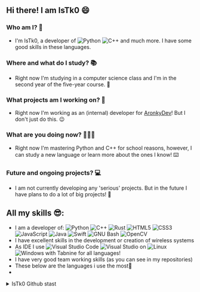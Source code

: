 ## Hi there! I am IsTk0 😄

### Who am I? 🧐
- I'm IsTk0, a developer of ![Python](https://img.shields.io/static/v1?style=for-the-badge&message=Python&color=3776AB&logo=Python&logoColor=FFFFFF&label=) ![C++](https://img.shields.io/static/v1?style=for-the-badge&message=C%2B%2B&color=00599C&logo=C%2B%2B&logoColor=FFFFFF&label=) and much more. I have some good skills in these languages. 

### Where and what do I study? 📚
- Right now I'm studying in a computer science class and I'm in the second year of the five-year course. 📡

### What projects am I working on? 🚀
- Right now I'm working as an (internal) developer for [AronkyDev](github.com/aronkydev)! But I don't just do this. 😉

### What are you doing now? 🧑🏻‍💻
- Right now I'm mastering Python and C++ for school reasons, however, I can study a new language or learn more about the ones I know! ⌨️

### Future and ongoing projects? 💻
- I am not currently developing any 'serious' projects. But in the future I have plans to do a lot of big projects! 👀

## All my skills 😎:
- I am a developer of: ![Python](https://img.shields.io/static/v1?style=for-the-badge&message=Python&color=3776AB&logo=Python&logoColor=FFFFFF&label=) ![C++](https://img.shields.io/static/v1?style=for-the-badge&message=C%2B%2B&color=00599C&logo=C%2B%2B&logoColor=FFFFFF&label=) ![Rust](https://img.shields.io/static/v1?style=for-the-badge&message=Rust&color=000000&logo=Rust&logoColor=FFFFFF&label=) ![HTML5](https://img.shields.io/static/v1?style=for-the-badge&message=HTML5&color=E34F26&logo=HTML5&logoColor=FFFFFF&label=) ![CSS3](https://img.shields.io/static/v1?style=for-the-badge&message=CSS3&color=1572B6&logo=CSS3&logoColor=FFFFFF&label=)
 ![JavaScript](https://img.shields.io/static/v1?style=for-the-badge&message=JavaScript&color=222222&logo=JavaScript&logoColor=F7DF1E&label=) ![Java](https://img.shields.io/static/v1?style=for-the-badge&message=Java&color=007396&logo=Java&logoColor=FFFFFF&label=) ![Swift](https://img.shields.io/static/v1?style=for-the-badge&message=Swift&color=F05138&logo=Swift&logoColor=FFFFFF&label=) ![GNU Bash](https://img.shields.io/static/v1?style=for-the-badge&message=GNU+Bash&color=4EAA25&logo=GNU+Bash&logoColor=FFFFFF&label=) ![OpenCV](https://img.shields.io/static/v1?style=for-the-badge&message=OpenCV&color=5C3EE8&logo=OpenCV&logoColor=FFFFFF&label=)
- I have excellent skills in the development or creation of wireless systems
- As IDE I use ![Visual Studio Code](https://img.shields.io/static/v1?style=for-the-badge&message=Visual+Studio+Code&color=007ACC&logo=Visual+Studio+Code&logoColor=FFFFFF&label=) ![Visual Studio](https://img.shields.io/static/v1?style=for-the-badge&message=Visual+Studio&color=5C2D91&logo=Visual+Studio&logoColor=FFFFFF&label=) on ![Linux](https://img.shields.io/static/v1?style=for-the-badge&message=Linux&color=222222&logo=Linux&logoColor=FCC624&label=) ![Windows](https://img.shields.io/static/v1?style=for-the-badge&message=Windows&color=0078D6&logo=Windows&logoColor=FFFFFF&label=) with Tabnine for all languages!
- I have very good team working skills (as you can see in my repositories)
- These below are the languages i use the most👀
- 
<details>
<summary>IsTk0 Github stast</summary>
![Top Langs](https://github-readme-stats.vercel.app/api/top-langs/?username=IsTk0&layout=compact&theme=dark)(https://github.com/IsTk0)
</details>
